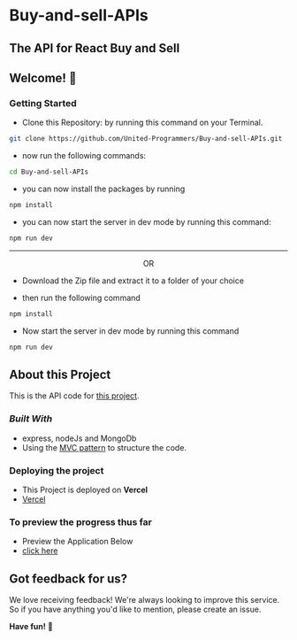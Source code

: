 # **Buy-and-sell-APIs**

## The API for React Buy and Sell

## Welcome! 👋

### **Getting Started**

- Clone this Repository: by running this command on your Terminal.

```bash
git clone https://github.com/United-Programmers/Buy-and-sell-APIs.git
```

- now run the following commands:

```bash
cd Buy-and-sell-APIs
```

- you can now install the packages by running

```bash
npm install
```

- you can now start the server in dev mode by running this command:

```bash
npm run dev
```

---

<p style="text-align: center;">OR</p>

- Download the Zip file and extract it to a folder of your choice

- then run the following command

```bash
npm install
```

- Now start the server in dev mode by running this command

```bash
npm run dev
```

## About this Project

This is the API code for [this project](https://github.com/United-Programmers/Buy_and_sell_react).

### _Built With_

- express, nodeJs and MongoDb
- Using the [MVC pattern](https://www.geeksforgeeks.org/mvc-design-pattern/) to structure the code.

### Deploying the project

- This Project is deployed on **Vercel**
- [Vercel](https://vercel.com/)

### To preview the progress thus far

- Preview the Application Below
- [click here](http://buy-and-sell-ap-is.vercel.app/)

## Got feedback for us?

We love receiving feedback! We're always looking to improve this service. So if you have anything you'd like to mention, please create an issue.

**Have fun!** 🚀
